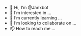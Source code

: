 - 👋 Hi, I’m @Janxbot
- 👀 I’m interested in ...
- 🌱 I’m currently learning ...
- 💞️ I’m looking to collaborate on ...
- 📫 How to reach me ...

<!---
Janxbot/Janxbot is a ✨ special ✨ repository because its `README.md` (this file) appears on your GitHub profile.
You can click the Preview link to take a look at your changes.
--->
